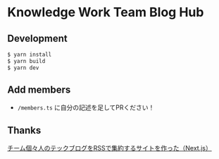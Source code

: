 # Knowledge Work Team Blog Hub
## Development
```bash
$ yarn install
$ yarn build
$ yarn dev
```

## Add members

- `/members.ts` に自分の記述を足してPRください！

## Thanks

[チーム個々人のテックブログをRSSで集約するサイトを作った（Next.js）](https://zenn.dev/catnose99/articles/cb72a73368a547756862)
